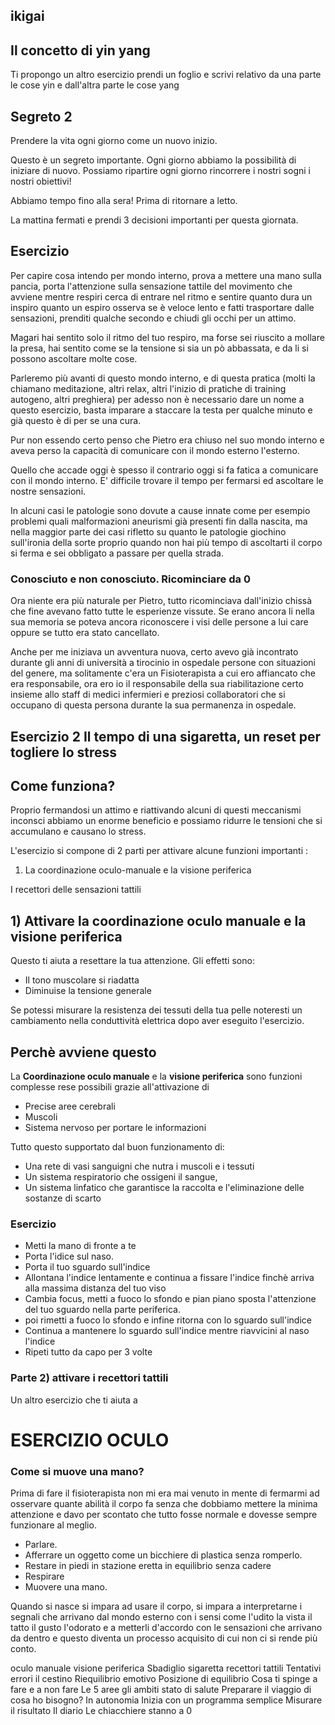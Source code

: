 
##  ikigai

## Il concetto di yin yang 

Ti propongo un altro esercizio prendi un foglio e scrivi relativo da una parte le cose yin e dall'altra parte le cose yang



## Segreto 2

Prendere la vita ogni giorno come un nuovo inizio.

Questo è un segreto importante. Ogni giorno abbiamo la possibilità di iniziare di nuovo. 
Possiamo ripartire ogni giorno rincorrere i nostri sogni i nostri obiettivi! 

Abbiamo tempo fino alla sera! Prima di ritornare a letto.

La mattina fermati  e prendi 3 decisioni importanti per questa giornata.





## Esercizio


Per capire cosa intendo per mondo interno, prova a mettere una mano sulla pancia, porta l'attenzione sulla sensazione tattile del movimento che avviene mentre respiri  cerca di entrare nel ritmo e sentire quanto dura un inspiro quanto un espiro osserva se è veloce lento e fatti trasportare dalle sensazioni, prenditi qualche secondo e chiudi gli occhi per un attimo.

Magari hai sentito solo il ritmo del tuo respiro, ma forse sei riuscito a mollare la presa, hai sentito come se la tensione si sia un pò abbassata, e da li si possono ascoltare molte cose.

Parleremo più avanti di questo mondo interno, e di questa pratica (molti la chiamano meditazione, altri relax, altri l'inizio di pratiche di training autogeno, altri preghiera) per adesso non è necessario dare un nome a questo esercizio, basta imparare a staccare la testa per qualche minuto e già questo è di per se una cura.

Pur non essendo certo penso che Pietro era chiuso nel suo mondo interno e aveva perso la capacità di comunicare con il mondo esterno l'esterno. 

Quello che accade oggi è spesso il contrario oggi si fa fatica a comunicare con il mondo interno. 
E' difficile trovare il tempo per fermarsi ed ascoltare le nostre sensazioni. 

In alcuni casi le patologie sono dovute a cause innate come per esempio problemi quali malformazioni aneurismi già presenti fin dalla nascita, ma nella maggior parte dei casi rifletto su quanto le patologie giochino sull'ironia della sorte proprio quando non hai più tempo di ascoltarti il corpo si ferma e sei obbligato a passare per quella strada.

 
### Conosciuto e non conosciuto. Ricominciare da 0

Ora niente era più naturale per Pietro, tutto ricominciava dall'inizio chissà che fine avevano fatto tutte le esperienze vissute. Se erano ancora li nella sua memoria se poteva ancora riconoscere i visi delle persone a lui care oppure se tutto era stato cancellato.

Anche per me iniziava un avventura nuova, certo avevo già incontrato durante gli anni di università a tirocinio in ospedale persone con situazioni del genere, ma solitamente c'era un Fisioterapista a cui ero affiancato che era responsabile, ora ero io il responsabile della sua riabilitazione certo insieme allo staff di medici infermieri e preziosi collaboratori che si occupano di questa persona durante la sua permanenza in ospedale.


## Esercizio 2 Il tempo di una sigaretta, un reset per togliere lo stress

## Come funziona?
 
Proprio fermandosi un attimo e riattivando alcuni di questi meccanismi inconsci abbiamo un enorme beneficio  e possiamo ridurre le tensioni che si accumulano e causano lo stress.

L'esercizio si compone di 2 parti per attivare alcune funzioni importanti :
 1.  La coordinazione oculo-manuale e la visione periferica
 
   I recettori delle sensazioni tattili  

## 1)  Attivare la coordinazione oculo manuale e la visione periferica

Questo ti aiuta a resettare la tua attenzione. Gli effetti sono:

 -  Il tono muscolare  si riadatta  
 - Diminuise la tensione generale

Se potessi misurare la resistenza dei tessuti della tua pelle noteresti un cambiamento nella conduttività elettrica dopo aver eseguito l'esercizio.

## Perchè avviene questo

La **Coordinazione oculo manuale**  e la **visione periferica** sono funzioni complesse rese possibili grazie all'attivazione di 

 - Precise aree cerebrali
 - Muscoli 
 - Sistema nervoso per portare le informazioni 

Tutto questo supportato dal buon funzionamento di:

 - Una rete di vasi sanguigni che nutra i muscoli e i tessuti 
 - Un sistema respiratorio che ossigeni il sangue,
 - Un sistema linfatico che garantisce la raccolta e l'eliminazione delle sostanze di scarto 

### Esercizio

- Metti la mano di fronte a te 
- Porta l'idice sul naso.
- Porta il tuo sguardo sull'indice 
- Allontana l'indice lentamente e continua a fissare l'indice finchè arriva alla massima distanza del tuo viso
- Cambia focus, metti a fuoco lo sfondo e pian piano sposta l'attenzione del tuo sguardo nella parte periferica.
- poi rimetti a fuoco lo sfondo e infine ritorna con lo sguardo sull'indice
- Continua a mantenere lo sguardo sull'indice mentre riavvicini al naso l'indice 
- Ripeti tutto da capo per 3 volte

###  Parte 2)  attivare i recettori tattili

Un altro esercizio che ti aiuta a 




# ESERCIZIO OCULO

###  Come si muove una mano?

Prima di fare il fisioterapista non mi era mai venuto in mente di fermarmi ad osservare quante abilità il corpo fa senza che dobbiamo mettere la minima attenzione e davo per scontato che tutto fosse normale e dovesse sempre funzionare al meglio. 

- Parlare.
- Afferrare un oggetto come un bicchiere di plastica senza romperlo.
- Restare in piedi in stazione eretta in equilibrio senza cadere
- Respirare
- Muovere una mano.

Quando si nasce si impara ad usare il corpo, si impara a interpretarne i segnali che arrivano dal mondo esterno con i sensi come l'udito la vista il tatto il gusto l'odorato e a metterli d'accordo con le sensazioni che arrivano da dentro e questo diventa un processo acquisito di cui non ci si rende più conto.




oculo manuale
visione periferica
Sbadiglio
sigaretta recettori tattili
Tentativi errori il cestino
Riequilibrio emotivo Posizione di equilibrio
Cosa ti spinge a fare e a non fare
Le 5 aree
gli ambiti stato di salute
Preparare il viaggio di cosa ho bisogno?
In autonomia 
Inizia con un programma semplice
Misurare il risultato 
Il diario
Le chiacchiere stanno a 0
 
<!--stackedit_data:
eyJoaXN0b3J5IjpbMTkxMzMxODUxNiwzMTk1Njc3MDIsMTAwMT
c4NDAyOCw5MDA1MDk1MDVdfQ==
-->